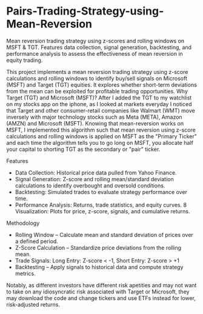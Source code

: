 # Pairs-Trading-Strategy-using-Mean-Reversion
Mean reversion trading strategy using z-scores and rolling windows on MSFT &amp; TGT. Features data collection, signal generation, backtesting, and performance analysis to assess the effectiveness of mean reversion in equity trading.

This project implements a mean reversion trading strategy using z-score calculations and rolling windows to identify buy/sell signals on Microsoft (MSFT) and Target (TGT) equities. It explores whether short-term deviations from the mean can be exploited for profitable trading opportunities. Why Target (TGT) and Microsoft (MSFT)? After I added the TGT to my watchlist on my stocks app on the iphone, as I looked at markets everyday I noticed that Target and other consumer-retail companies like Walmart (WMT) move inversely with major technology stocks such as Meta (META), Amazon (AMZN) and Microsoft (MSFT). Knowing that mean-reversion works on MSFT, I implemented this algorithm such that mean reversion  using z-score calculations and rolling windows is applied on MSFT as the "Primary Ticker" and each time the algorithm tells you to go long on MSFT, you allocate half your capital to shorting TGT as the secondary or "pair" ticker.

Features
* Data Collection: Historical price data pulled from Yahoo Finance.
* Signal Generation: Z-score and rolling mean/standard deviation calculations to identify overbought and oversold conditions.
* Backtesting: Simulated trades to evaluate strategy performance over time.
* Performance Analysis: Returns, trade statistics, and equity curves.
8 Visualization: Plots for price, z-score, signals, and cumulative returns.

Methodology
* Rolling Window – Calculate mean and standard deviation of prices over a defined period.
* Z-Score Calculation – Standardize price deviations from the rolling mean.
* Trade Signals: Long Entry: Z-score < -1, Short Entry: Z-score > +1
* Backtesting – Apply signals to historical data and compute strategy metrics.

Notably, as different investors have different risk apetities and may not want to take on any idiosyncratic risk associated with Target or Microsoft, they may download the code and change tickers and use ETFs instead for lower, risk-adjusted returns. 
